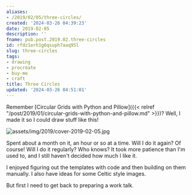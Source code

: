 ```yaml
---
aliases:
- /2019/02/05/three-circles/
created: '2024-03-26 04:39:23'
date: 2019-02-05
description: ''
fname: pub.post.2019.02.three-circles
id: rfdz1erh1g6qsuph7aaq95l
slug: three-circles
tags:
- drawing
- procreate
- buy-me
- craft
title: Three Circles
updated: '2024-03-26 04:51:01'
---
```


Remember [Circular Grids with Python and Pillow]({{< relref "/post/2019/01/circular-grids-with-python-and-pillow.md" >}})? Well, I made it so I could draw stuff like this!

<!--more-->

![assets/img/2019/cover-2019-02-05.jpg](assets/img/2019/cover-2019-02-05.jpg)

Spent about a month on it, an hour or so at a time. Will I do it again? Of course! Will I do it regularly? Who knows? It took more patience than I'm used to, and I still haven't decided how much I like it.

I enjoyed figuring out the templates with code and then building on them manually. I also have ideas for some Celtic style images.

But first I need to get back to preparing a work talk.
